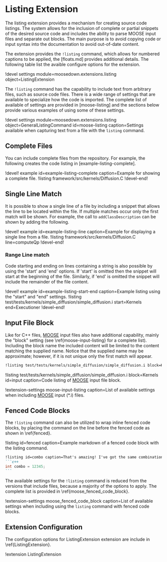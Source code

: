 # Listing Extension

The listing extension provides a mechanism for creating source code listings. The system allows
for the inclusion of complete or partial snippets of the desired source code and includes
the ability to parse MOOSE input files and separate out blocks. The main purpose is to avoid
copying code or input syntax into the documentation to avoid out-of-date content.

The extension provides the `!listing` command, which allows for numbered captions to be
applied, the [floats.md] provides additional details. The following table list the avaible
configure options for the extension.

!devel settings module=moosedown.extensions.listing object=ListingExtension

The `!listing` command has the capability to include text from arbitrary files, such as source code
files. There is a wide range of settings that are available to specialize how the code is imported.
The complete list of available of settings are provided in [moose-listing] and the sections
below provide various examples of using some of these settings.

!devel settings module=moosedown.extensions.listing
                object=GeneralListingCommand
                id=moose-listing
                caption=Settings available when capturing text from a file with the `listing` command.

## Complete Files

You can include complete files from the repository. For example, the
following creates the code listing in [example-listing-complete].

!devel! example id=example-listing-complete caption=Example for showing a complete file.
!listing framework/src/kernels/Diffusion.C
!devel-end!

## Single Line Match

It is possible to show a single line of a file by including a snippet that allows the line to be
located within the file. If multiple matches occur only the first match will be shown. For example,
the call to `addClassDescription` can be shown by adding the following.

!devel! example id=example-listing-line caption=Example for displaying a single line from a file.
!listing framework/src/kernels/Diffusion.C line=computeQp
!devel-end!


### Range Line match

Code starting and ending on lines containing a string is also possible by using the 'start' and
'end' options. If 'start' is omitted then the snippet will start at the beginning of the file.
Similarly, if 'end' is omitted the snippet will include the remainder of the file content.

!devel! example id=example-listing-start-end caption=Example listing using the "start" and "end" settings.
!listing test/tests/kernels/simple_diffusion/simple_diffusion.i start=Kernels end=Executioner
!devel-end!

## Input File Block
Like for C++ files, [MOOSE] input files also have additional capability, mainly the "block" setting (see \ref{moose-input-listing} for a complete list). Including the block name the included content will be limited to the content matching the supplied name. Notice that the supplied name may be approximate; however, if it is not unique only the first match will appear.

```markdown
!listing test/tests/kernels/simple_diffusion/simple_diffusion.i block=Kernels id=input caption=Code listing of [MOOSE] input file block.
```

!listing test/tests/kernels/simple_diffusion/simple_diffusion.i block=Kernels id=input caption=Code listing of [MOOSE] input file block.

!extension-settings moose-input-listing caption=List of available settings when including [MOOSE] input (*.i) files.

## Fenced Code Blocks

The `!listing` command can also be utilized to wrap inline fenced code blocks, by placing the command on the line before the fenced code as shown in \ref{fenced}.

!listing id=fenced caption=Example markdown of a fenced code block with the listing command.
~~~markdown
!listing id=combo caption=That's amazing! I've got the same combination on my luggage!
```c++
int combo = 12345;
```
~~~

The available settings for the `!listing` command is reduced from the versions that include files,
because a majority of the options to apply. The complete list is provided in \ref{moose_fenced_code_block}.

!extension-settings moose_fenced_code_block caption=List of available settings when including using the `listing` command with fenced code blocks.

## Extension Configuration
The configuration options for ListingExtension extension are include in \ref{ListingExtension}.

!extension ListingExtension

[MOOSE]: www.mooseframework.org
